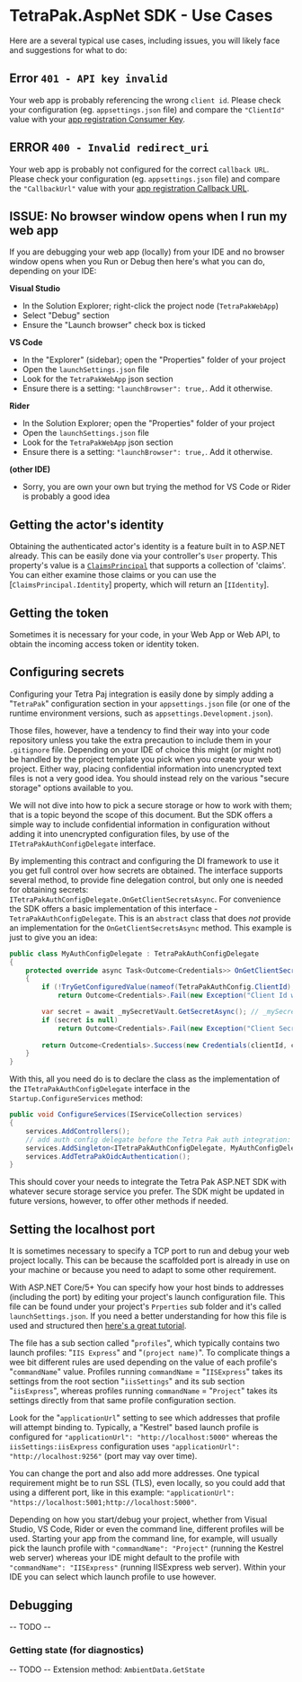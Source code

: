 # TetraPak.AspNet SDK - Use Cases

Here are a several typical use cases, including issues, you will likely face and suggestions for what to do:

<a id="api-key-invalid"></a>
## Error `401 - API key invalid`

Your web app is probably referencing the wrong `client id`. Please check your configuration (eg. `appsettings.json` file) and compare the `"ClientId"` value with your [app registration Consumer Key][tetra-pak-dev-portal-appreg-consumer-key].

<a id="invalid-redirect-uri"></a>
## ERROR `400 - Invalid redirect_uri`

Your web app is probably not configured for the correct `callback URL`. Please check your configuration (eg. `appsettings.json` file) and compare the `"CallbackUrl"` value with your [app registration Callback URL][tetra-pak-dev-portal-appreg-consumer-key].

<a id="no-browser"></a>
## ISSUE: No browser window opens when I run my web app

If you are debugging your web app (locally) from your IDE and no browser window opens when you Run or Debug then here's what you can do, depending on your IDE:

**Visual Studio**
- In the Solution Explorer; right-click the project node (`TetraPakWebApp`)
- Select "Debug" section
- Ensure the "Launch browser" check box is ticked

**VS Code**
- In the "Explorer" (sidebar); open the "Properties" folder of your project
- Open the `launchSettings.json` file
- Look for the `TetraPakWebApp` json section
- Ensure there is a setting: `"launchBrowser": true,`. Add it otherwise.

**Rider**
- In the Solution Explorer; open the "Properties" folder of your project
- Open the `launchSettings.json` file
- Look for the `TetraPakWebApp` json section
- Ensure there is a setting: `"launchBrowser": true,`. Add it otherwise.

**(other IDE)**
- Sorry, you are own your own but trying the method for VS Code or Rider is probably a good idea

## Getting the actor's identity

Obtaining the authenticated actor's identity is a feature built in to ASP.NET already. This can be easily done via your controller's `User` property. This property's value is a [`ClaimsPrincipal`](https://docs.microsoft.com/en-us/dotnet/api/system.security.claims.claimsprincipal?view=net-5.0) that supports a collection of 'claims'. You can either examine those claims or you can use the [`ClaimsPrincipal.Identity`] property, which will return an [`IIdentity`]. 

## Getting the token

Sometimes it is necessary for your code, in your Web App or Web API, to obtain the incoming access token or identity token. 

## Configuring secrets

Configuring your Tetra Paj integration is easily done by simply adding a "`TetraPak`" configuration section in your `appsettings.json` file (or one of the runtime environment versions, such as `appsettings.Development.json`). 

Those files, however, have a tendency to find their way into your code repository unless you take the extra precaution to include them in your `.gitignore` file. Depending on your IDE of choice this might (or might not) be handled by the project template you pick when you create your web project. Either way, placing confidential information into unencrypted text files is not a very good idea. You should instead rely on the various "secure storage" options available to you. 

We will not dive into how to pick a secure storage or how to work with them; that is a topic beyond the scope of this document. But the SDK offers a simple way to include confidential information in configuration without adding it into unencrypted configuration files, by use of the `ITetraPakAuthConfigDelegate` interface.

By implementing this contract and configuring the DI framework to use it you get full control over how secrets are obtained. The interface supports several method, to provide fine delegation control, but only one is needed for obtaining secrets: `ITetraPakAuthConfigDelegate.OnGetClientSecretsAsync`. For convenience the SDK offers a basic implementation of this interface - `TetraPakAuthConfigDelegate`. This is an `abstract` class that does *not* provide an implementation for the `OnGetClientSecretsAsync` method. This example is just to give you an idea:

```c#
public class MyAuthConfigDelegate : TetraPakAuthConfigDelegate
{
    protected override async Task<Outcome<Credentials>> OnGetClientSecretsAsync(AuthContext authContext)
    {
        if (!TryGetConfiguredValue(nameof(TetraPakAuthConfig.ClientId), authContext, out var clientId, true))
            return Outcome<Credentials>.Fail(new Exception("Client Id was not found"));

        var secret = await _mySecretVault.GetSecretAsync(); // _mySecretVault represents some code API for a "secret vault"
        if (secret is null)
            return Outcome<Credentials>.Fail(new Exception("Client Secret was not found"));
        
        return Outcome<Credentials>.Success(new Credentials(clientId, clientSecret))
    }
}
```

With this, all you need do is to declare the class as the implementation of the `ITetraPakAuthConfigDelegate` interface in the `Startup.ConfigureServices` method: 

```c#
public void ConfigureServices(IServiceCollection services)
{
    services.AddControllers();
    // add auth config delegate before the Tetra Pak auth integration:
    services.AddSingleton<ITetraPakAuthConfigDelegate, MyAuthConfigDelegate>(); 
    services.AddTetraPakOidcAuthentication();
}
```

This should cover your needs to integrate the Tetra Pak ASP.NET SDK with whatever secure storage service you prefer. The SDK might be updated in future versions, however, to offer other methods if needed.

## Setting the localhost port

It is sometimes necessary to specify a TCP port to run and debug your web project locally. This can be because the scaffolded port is already in use on your machine or because you need to adapt to some other requirement.

With ASP.NET Core/5+ You can specify how your host binds to addresses (including the port) by editing your project's launch configuration file. This file can be found under your project's `Prperties` sub folder and it's called `launchSettings.json`. If you need a better understanding for how this file is used and structured then [here's a great tutorial](https://dotnettutorials.net/lesson/asp-net-core-launchsettings-json-file/).

The file has a sub section called "`profiles`", which typically contains two launch profiles: "`IIS Express`" and "`(project name)`". To complicate things a wee bit different rules are used depending on the value of each profile's "`commandName`" value. Profiles running `commandName` = "`IISExpress`" takes its settings from the root section "`iisSettings`" and its sub section "`iisExpress`", whereas profiles running `commandName` = "`Project`" takes its settings directly from that same profile configuration section. 

Look for the "`applicationUrl`" setting to see which addresses that profile will attempt binding to. Typically, a "Kestrel" based launch profile is configured for `"applicationUrl": "http://localhost:5000"` whereas the `iisSettings:iisExpress` configuration uses `"applicationUrl": "http://localhost:9256"` (port may vay over time).

You can change the port and also add more addresses. One typical requirement might be to run SSL (TLS), even locally, so you could add that using a different port, like in this example: `"applicationUrl": "https://localhost:5001;http://localhost:5000"`.

Depending on how you start/debug your project, whether from Visual Studio, VS Code, Rider or even the command line, different profiles will be used. Starting your app from the command line, for example, will usually pick the launch profile with `"commandName": "Project"` (running the Kestrel web server) whereas your IDE might default to the profile with `"commandName": "IISExpress"` (running IISExpress web server). Within your IDE you can select which launch profile to use however.

## Debugging

-- TODO --

### Getting state (for diagnostics)

-- TODO -- Extension method: `AmbientData.GetState`

[github-tetrapak-app]: https://github.com/Tetra-Pak-APIs/TetraPak.AspNet/tree/master/TetraPak.AspNet
[nuget-tetrapak-app]: https://www.nuget.org/packages/TetraPak.AspNet
[github-tetrapak-api]: https://github.com/Tetra-Pak-APIs/TetraPak.AspNet/tree/master/TetraPak.AspNet.Api
[nuget-tetrapak-api]: https://www.nuget.org/packages/TetraPak.AspNet.Api
[github-tetrapak-common]: https://github.com/Tetra-Pak-APIs/TetraPak.Common
[nuget-tetrapak-common]: https://www.nuget.org/packages/TetraPak.Common
[demo.web-app]: https://github.com/Tetra-Pak-APIs/TetraPak.AspNet/tree/master/demo.WebApp
[di-intro-1]: https://medium.com/flawless-app-stories/dependency-injection-for-dummies-168dad181a3d
[di-intro-2]: https://www.freecodecamp.org/news/a-quick-intro-to-dependency-injection-what-it-is-and-when-to-use-it-7578c84fa88f/
[middleware]: https://docs.microsoft.com/en-us/aspnet/core/fundamentals/middleware/?view=aspnetcore-5.0
[oauth-refresh-flow]: https://datatracker.ietf.org/doc/html/rfc6749#section-1.5
[aspnet-core-configuration]: https://docs.microsoft.com/en-us/aspnet/core/fundamentals/configuration/?view=aspnetcore-5.0
[tetra-pak-dev-dev-portal]: https://developer-dev.tetrapak.com
[tetra-pak-dev-portal]: https://developer.tetrapak.com
[tetra-pak-dev-portal-appreg-consumer-key]: https://developer.tetrapak.com/products/getting-started/manage-your-app#consumer-key
[tetra-pak-dev-portal-appreg-callback]: https://developer.tetrapak.com/products/getting-started/manage-your-app#callback-url
[hsts]: https://en.wikipedia.org/wiki/HTTP_Strict_Transport_Security
[aspnet-layout]: https://docs.microsoft.com/en-us/aspnet/core/mvc/views/layout?view=aspnetcore-5.0
[aspnet-authorize-attribute]: https://docs.microsoft.com/en-us/aspnet/core/security/authorization/simple?view=aspnetcore-5.0
[aspnet-razor]: https://docs.microsoft.com/en-us/aspnet/web-pages/overview/getting-started/introducing-razor-syntax-c

